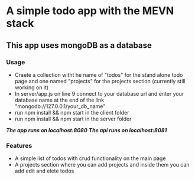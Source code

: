 # A simple todo app with the MEVN stack

## This app uses mongoDB as a database

### Usage

- Craete a collection witht he name of "todos" for the stand alone todo page and one named "projects" for the projects section (currently still working on it)
- In server/app.js on line 9 connect to your database url and enter your database name at the end of the link "mongodb://127.0.0.1/your_db_name"
- run npm install && npm start in the client folder
- run npm install && npm start in the server folder

**_The app runs on localhost:8080_**
**_The api runs on localhost:8081_**

### Features

- A simple list of todos with crud functionality on the main page
- A projects section where you can add projects and inside them you can add edit and elete todos
